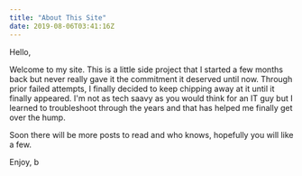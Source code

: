 ```yaml
---
title: "About This Site"
date: 2019-08-06T03:41:16Z
---
```


Hello,

Welcome to my site. This is a little side project that I started a few months back but never really gave it the commitment it deserved until now. Through prior failed attempts, I finally decided to keep chipping away at it until it finally appeared. I'm not as tech saavy as you would think for an IT guy but I learned to troubleshoot through the years and that has helped me finally get over the hump.

Soon there will be more posts to read and who knows, hopefully you will like a few.

Enjoy,
b
